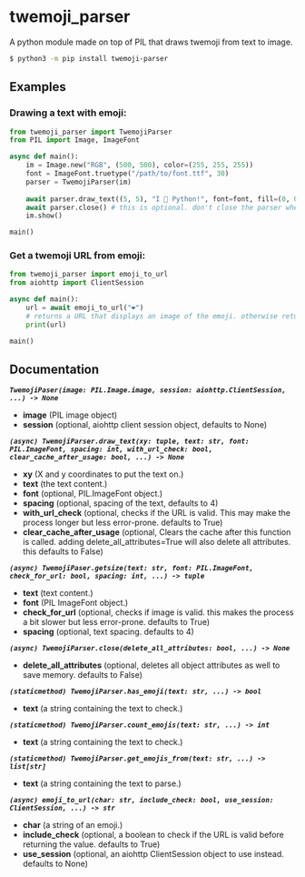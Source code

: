 # twemoji_parser
A python module made on top of PIL that draws twemoji from text to image.<br>
```sh
$ python3 -m pip install twemoji-parser
```

## Examples
### Drawing a text with emoji:
```py
from twemoji_parser import TwemojiParser
from PIL import Image, ImageFont

async def main():
    im = Image.new("RGB", (500, 500), color=(255, 255, 255))
    font = ImageFont.truetype("/path/to/font.ttf", 30)
    parser = TwemojiParser(im)
    
    await parser.draw_text((5, 5), "I 💖 Python!", font=font, fill=(0, 0, 0))
    await parser.close() # this is optional. don't close the parser when you are not finished.
    im.show()

main()
```
### Get a twemoji URL from emoji:
```py
from twemoji_parser import emoji_to_url
from aiohttp import ClientSession

async def main():
    url = await emoji_to_url("❤️")
	# returns a URL that displays an image of the emoji. otherwise returns the same text.
    print(url)

main()
```

## Documentation

***`TwemojiPaser(image: PIL.Image.image, session: aiohttp.ClientSession, ...) -> None`***<br>
<ul>
<li><b>image</b> (PIL image object)</li>
<li><b>session</b> (optional, aiohttp client session object, defaults to None)</li>
</ul>

***`(async) TwemojiParser.draw_text(xy: tuple, text: str, font: PIL.ImageFont, spacing: int, with_url_check: bool, clear_cache_after_usage: bool, ...) -> None`***<br>
<ul>
<li><b>xy</b> (X and y coordinates to put the text on.)</li>
<li><b>text</b> (the text content.)</li>
<li><b>font</b> (optional, PIL.ImageFont object.)</li>
<li><b>spacing</b> (optional, spacing of the text, defaults to 4)</li>
<li><b>with_url_check</b> (optional, checks if the URL is valid. This may make the process longer but less error-prone. defaults to True)</li>
<li><b>clear_cache_after_usage</b> (optional, Clears the cache after this function is called. adding delete_all_attributes=True will also delete all attributes. this defaults to False)</li>
</ul>

***`(async) TwemojiPaser.getsize(text: str, font: PIL.ImageFont, check_for_url: bool, spacing: int, ...) -> tuple`***<br>
<ul>
<li><b>text</b> (text content.)</li>
<li><b>font</b> (PIL ImageFont object.)</li>
<li><b>check_for_url</b> (optional, checks if image is valid. this makes the process a bit slower but less error-prone. defaults to True)</li>
<li><b>spacing</b> (optional, text spacing. defaults to 4)</li>
</ul>

***`(async) TwemojiParser.close(delete_all_attributes: bool, ...) -> None`***<br>
<ul><li><b>delete_all_attributes</b> (optional, deletes all object attributes as well to save memory. defaults to False)</li></ul>

***`(staticmethod) TwemojiParser.has_emoji(text: str, ...) -> bool`***<br>
<ul><li><b>text</b> (a string containing the text to check.)</li></ul>

***`(staticmethod) TwemojiParser.count_emojis(text: str, ...) -> int`***<br>
<ul><li><b>text</b> (a string containing the text to check.)</li></ul>

***`(staticmethod) TwemojiParser.get_emojis_from(text: str, ...) -> list[str]`***<br>
<ul><li><b>text</b> (a string containing the text to parse.)</li></ul>

***`(async) emoji_to_url(char: str, include_check: bool, use_session: ClientSession, ...) -> str`***<br>
<ul>
<li><b>char</b> (a string of an emoji.)<br>
<li><b>include_check</b> (optional, a boolean to check if the URL is valid before returning the value. defaults to True)
<li><b>use_session</b> (optional, an aiohttp ClientSession object to use instead. defaults to None)
</ul>
